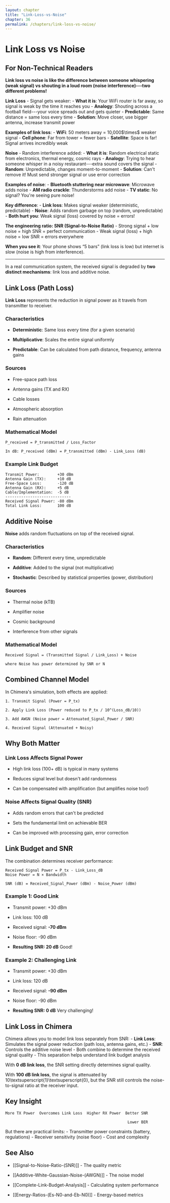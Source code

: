 ```yaml
---
layout: chapter
title: "Link-Loss-vs-Noise"
chapter: 36
permalink: /chapters/link-loss-vs-noise/
---
```


# Link Loss vs Noise

##  For Non-Technical Readers

**Link loss vs noise is like the difference between someone
whispering (weak signal) vs shouting in a loud room (noise
interference)---two different problems!**

**Link Loss** - Signal gets weaker: - **What it is**: Your
WiFi router is far away, so signal is weak by the time it reaches you -
**Analogy**: Shouting across a football field---your voice
spreads out and gets quieter - **Predictable**: Same distance =
same loss every time - **Solution**: Move closer, use bigger
antenna, increase transmit power

**Examples of link loss**: - **WiFi**: 50 meters away =
10,000\$\times\$ weaker signal - **Cell phone**: Far
from tower = fewer bars - **Satellite**: Space is far! Signal
arrives incredibly weak

**Noise** - Random interference added: - **What it is**:
Random electrical static from electronics, thermal energy, cosmic rays -
**Analogy**: Trying to hear someone whisper in a noisy
restaurant---extra sound covers the signal - **Random**:
Unpredictable, changes moment-to-moment - **Solution**:
Can't remove it! Must send stronger signal or use error
correction

**Examples of noise**: - **Bluetooth stuttering near
microwave**: Microwave adds noise - **AM radio crackle**:
Thunderstorms add noise - **TV static**: No signal?
You're seeing pure noise!

**Key difference**: - **Link loss**: Makes signal weaker
(deterministic, predictable) - **Noise**: Adds random garbage on
top (random, unpredictable) - **Both hurt you**: Weak signal (loss)
covered by noise = errors!

**The engineering ratio: SNR (Signal-to-Noise Ratio)** - Strong
signal + low noise = high SNR = perfect communication - Weak signal
(loss) + high noise = low SNR = errors everywhere

**When you see it**: Your phone shows “5 bars” (link loss is low)
but internet is slow (noise is high from interference).

<div class="center">

------------------------------------------------------------------------

</div>

In a real communication system, the received signal is degraded by
**two distinct mechanisms**: link loss and additive noise.

## Link Loss (Path Loss)

**Link Loss** represents the reduction in signal power as it
travels from transmitter to receiver.

### Characteristics

- **Deterministic**: Same loss every time (for a given scenario)

- **Multiplicative**: Scales the entire signal uniformly

- **Predictable**: Can be calculated from path distance, frequency,
  antenna gains

### Sources

- Free-space path loss

- Antenna gains (TX and RX)

- Cable losses

- Atmospheric absorption

- Rain attenuation

### Mathematical Model

    P_received = P_transmitted / Loss_Factor

    In dB: P_received (dBm) = P_transmitted (dBm) - Link_Loss (dB)

### Example Link Budget

    Transmit Power:        +30 dBm
    Antenna Gain (TX):     +10 dB
    Free-Space Loss:       -120 dB
    Antenna Gain (RX):     +5 dB
    Cable/Implementation:  -5 dB
    -----------------------------
    Received Signal Power: -80 dBm
    Total Link Loss:       100 dB

## Additive Noise

**Noise** adds random fluctuations on top of the received signal.

### Characteristics

- **Random**: Different every time, unpredictable

- **Additive**: Added to the signal (not multiplicative)

- **Stochastic**: Described by statistical properties (power,
  distribution)

### Sources

- Thermal noise (kTB)

- Amplifier noise

- Cosmic background

- Interference from other signals

### Mathematical Model

    Received Signal = (Transmitted Signal / Link_Loss) + Noise

    where Noise has power determined by SNR or N

## Combined Channel Model

In Chimera's simulation, both effects are applied:

    1. Transmit Signal (Power = P_tx)
            
    2. Apply Link Loss (Power reduced to P_tx / 10^(Loss_dB/10))
            
    3. Add AWGN (Noise power = Attenuated_Signal_Power / SNR)
            
    4. Received Signal (Attenuated + Noisy)

## Why Both Matter

### Link Loss Affects Signal Power

- High link loss (100+ dB) is typical in many systems

- Reduces signal level but doesn't add randomness

- Can be compensated with amplification (but amplifies noise too!)

### Noise Affects Signal Quality (SNR)

- Adds random errors that can't be predicted

- Sets the fundamental limit on achievable BER

- Can be improved with processing gain, error correction

## Link Budget and SNR

The combination determines receiver performance:

    Received Signal Power = P_tx - Link_Loss_dB
    Noise Power = N × Bandwidth

    SNR (dB) = Received_Signal_Power (dBm) - Noise_Power (dBm)

### Example 1: Good Link

- Transmit power: +30 dBm

- Link loss: 100 dB

- Received signal: **-70 dBm**

- Noise floor: -90 dBm

- **Resulting SNR: 20 dB** Good!

### Example 2: Challenging Link

- Transmit power: +30 dBm

- Link loss: 120 dB

- Received signal: **-90 dBm**

- Noise floor: -90 dBm

- **Resulting SNR: 0 dB** Very challenging!

## Link Loss in Chimera

Chimera allows you to model link loss separately from SNR: -
**Link Loss**: Simulates the signal power reduction (path loss,
antenna gains, etc.) - **SNR**: Controls the additive noise level -
Both combine to determine the received signal quality - This separation
helps understand link budget analysis

With **0 dB link loss**, the SNR setting directly determines signal
quality.

With **100 dB link loss**, the signal is attenuated by
10\textsuperscript{1}\textsuperscript{0},
but the SNR still controls the noise-to-signal ratio at the receiver
input.

## Key Insight

    More TX Power  Overcomes Link Loss  Higher RX Power  Better SNR
                                                                  
                                                          Lower BER 

But there are practical limits: - Transmitter power constraints
(battery, regulations) - Receiver sensitivity (noise floor) - Cost and
complexity

## See Also

- \[\[Signal-to-Noise-Ratio-(SNR)\]\] - The quality metric

- \[\[Additive-White-Gaussian-Noise-(AWGN)\]\] - The noise model

- \[\[Complete-Link-Budget-Analysis\]\] - Calculating system
  performance

- \[\[Energy-Ratios-(Es-N0-and-Eb-N0)\]\] - Energy-based metrics
